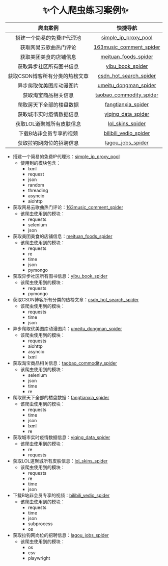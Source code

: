 #  <center> ✨个人爬虫练习案例✨  </center>

| 爬虫案例 | 快捷导航 |
| :------------------------: | :--: |
| 搭建一个简易的免费IP代理池 | [simple_ip_proxy_pool](https://github.com/cjladmin/spider_cases/tree/main/simple_ip_proxy_pool) |
| 获取网易云歌曲热门评论 | [163music_comment_spider](https://github.com/cjladmin/spider_cases/tree/main/163music_comment_spider) |
| 获取美团美食的店铺信息 | [meituan_foods_spider](https://github.com/cjladmin/spider_cases/tree/main/meituan_foods_spider) |
| 获取异步社区所有图书信息 | [yibu_book_spider](https://github.com/cjladmin/spider_cases/tree/main/yibu_book_spider) |
| 获取CSDN博客所有分类的热榜文章 | [csdn_hot_search_spider](https://github.com/cjladmin/spider_cases/tree/main/csdn_hot_search_spider) |
| 异步爬取优美图库动漫图片 | [umeitu_dongman_spider](https://github.com/cjladmin/spider_cases/tree/main/umeitu_dongman_spider) |
| 获取淘宝商品相关信息 | [taobao_commodity_spider](https://github.com/cjladmin/spider_cases/tree/main/taobao_commodity_spider) |
| 爬取房天下全部的楼盘数据 | [fangtianxia_spider](https://github.com/cjladmin/spider_cases/tree/main/fangtianxia_spider) |
| 获取城市实时疫情数据信息 | [yiqing_data_spider](https://github.com/cjladmin/spider_cases/tree/main/yiqing_data_spider) |
| 获取LOL道聚城所有皮肤信息 | [lol_skins_spider](https://github.com/cjladmin/spider_cases/tree/main/lol_skins_spider) |
| 下载B站非会员专享的视频 | [bilibili_vedio_spider](https://github.com/cjladmin/spider_cases/tree/main/bilibili_vedio_spider) |
| 获取拉钩网岗位的招聘信息 | [lagou_jobs_spider](https://github.com/cjladmin/spider_cases/tree/main/lagou_jobs_spider) |




 - 搭建一个简易的免费IP代理池：[simple_ip_proxy_pool](https://github.com/cjladmin/spider_cases/tree/main/simple_ip_proxy_pool)
     - 使用到的模块包含：
         - lxml
         - request
         - json
         - random
         - threading
         - asyncio
         - aiohttp
 - 获取网易云歌曲热门评论：[163music_comment_spider](https://github.com/cjladmin/spider_cases/tree/main/163music_comment_spider)
     - 该爬虫使用到的模块：
         - requests
         - selenium
         - json
 - 获取美团美食的店铺信息：[meituan_foods_spider](https://github.com/cjladmin/spider_cases/tree/main/meituan_foods_spider)
     - 该爬虫使用到的模块：
         - requests
         - re
         - time
         - json
         - pymongo
 - 获取异步社区所有图书信息：[yibu_book_spider](https://github.com/cjladmin/spider_cases/tree/main/yibu_book_spider)
     - 该爬虫使用到的模块：
         - requests
         - pymongo
 - 获取CSDN博客所有分类的热榜文章：[csdn_hot_search_spider](https://github.com/cjladmin/spider_cases/tree/main/csdn_hot_search_spider)
     - 该爬虫使用到的模块：
         - requests
         - time
         - json
 - 异步爬取优美图库动漫图片：[umeitu_dongman_spider](https://github.com/cjladmin/spider_cases/tree/main/umeitu_dongman_spider)
     - 该爬虫使用到的模块：
         - requests
         - aiohttp
         - asyncio
         - lxml
 - 获取淘宝商品相关信息：[taobao_commodity_spider](https://github.com/cjladmin/spider_cases/tree/main/taobao_commodity_spider)
     - 该爬虫使用到的模块：
         - selenium
         - json
         - time
         - re
 - 爬取房天下全部的楼盘数据：[fangtianxia_spider](https://github.com/cjladmin/spider_cases/tree/main/fangtianxia_spider)
     - 该爬虫使用到的模块：
         - requests
         - time
         - json
         - lxml
         - re
 - 获取城市实时疫情数据信息：[yiqing_data_spider](https://github.com/cjladmin/spider_cases/tree/main/yiqing_data_spider)
     - 该爬虫使用到的模块：
         - re
         - requests
 - 获取LOL道聚城所有皮肤信息：[lol_skins_spider](https://github.com/cjladmin/spider_cases/tree/main/lol_skins_spider)
     - 该爬虫使用到的模块：
         - requests
         - re
         - time
         - json
 - 下载B站非会员专享的视频：[bilibili_vedio_spider](https://github.com/cjladmin/spider_cases/tree/main/bilibili_vedio_spider)
     - 该爬虫使用到的模块：
         - requests
         - time
         - json
         - subprocess
         - os
 - 获取拉钩网岗位的招聘信息：[lagou_jobs_spider](https://github.com/cjladmin/spider_cases/tree/main/lagou_jobs_spider)
     - 该爬虫使用到的模块：
         - os
         - csv
         - playwright
